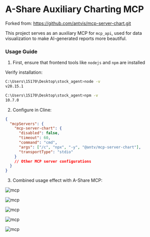# A-Share Auxiliary Charting MCP

Forked from: https://github.com/antvis/mcp-server-chart.git

This project serves as an auxiliary MCP for `mcp_api`, used for data visualization to make AI-generated reports more beautiful.

### Usage Guide

1. First, ensure that frontend tools like `nodejs` and `npm` are installed

Verify installation:

```bash
C:\Users\15170\Desktop\stock_agent>node -v
v20.15.1

C:\Users\15170\Desktop\stock_agent>npm -v
10.7.0
```

2. Configure in Cline:

```json
{
  "mcpServers": {
    "mcp-server-chart": {
      "disabled": false,
      "timeout": 60,
      "command": "cmd",
      "args": ["/c", "npx", "-y", "@antv/mcp-server-chart"],
      "transportType": "stdio"
    }
    // Other MCP server configurations
  }
}
```

3. Combined usage effect with A-Share MCP:

![mcp](../../assets/img/mcp_5.png)

![mcp](../../assets/img/mcp_6.png)

![mcp](../../assets/img/mcp_7.png)

![mcp](../../assets/img/mcp_8.png)

![mcp](../../assets/img/mcp_9.png)
